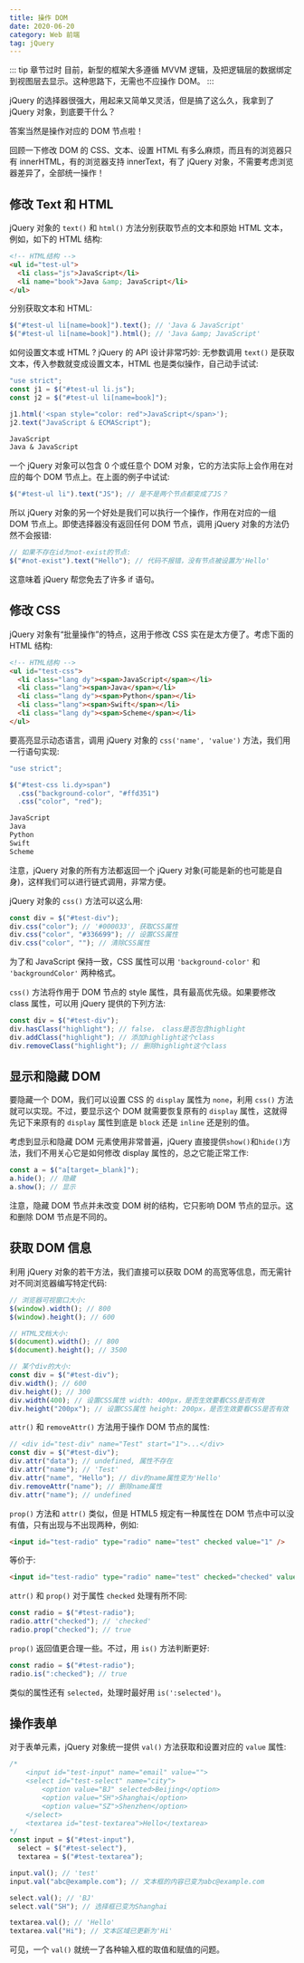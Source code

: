 ```yaml
---
title: 操作 DOM
date: 2020-06-20
category: Web 前端
tag: jQuery
---
```


::: tip 章节过时
目前，新型的框架大多遵循 MVVM 逻辑，及把逻辑层的数据绑定到视图层去显示。这种思路下，无需也不应操作 DOM。
:::

<!-- more -->

jQuery 的选择器很强大，用起来又简单又灵活，但是搞了这么久，我拿到了 jQuery 对象，到底要干什么？

答案当然是操作对应的 DOM 节点啦！

回顾一下修改 DOM 的 CSS、文本、设置 HTML 有多么麻烦，而且有的浏览器只有 innerHTML，有的浏览器支持 innerText，有了 jQuery 对象，不需要考虑浏览器差异了，全部统一操作！

## 修改 Text 和 HTML

jQuery 对象的 `text()` 和 `html()` 方法分别获取节点的文本和原始 HTML 文本，例如，如下的 HTML 结构:

```html
<!-- HTML结构 -->
<ul id="test-ul">
  <li class="js">JavaScript</li>
  <li name="book">Java &amp; JavaScript</li>
</ul>
```

分别获取文本和 HTML:

```js
$("#test-ul li[name=book]").text(); // 'Java & JavaScript'
$("#test-ul li[name=book]").html(); // 'Java &amp; JavaScript'
```

如何设置文本或 HTML ? jQuery 的 API 设计非常巧妙: 无参数调用 `text()` 是获取文本，传入参数就变成设置文本，HTML 也是类似操作，自己动手试试:

```js
"use strict";
const j1 = $("#test-ul li.js");
const j2 = $("#test-ul li[name=book]");

j1.html('<span style="color: red">JavaScript</span>');
j2.text("JavaScript & ECMAScript");
```

```md
JavaScript
Java & JavaScript
```

一个 jQuery 对象可以包含 0 个或任意个 DOM 对象，它的方法实际上会作用在对应的每个 DOM 节点上。在上面的例子中试试:

```js
$("#test-ul li").text("JS"); // 是不是两个节点都变成了JS？
```

所以 jQuery 对象的另一个好处是我们可以执行一个操作，作用在对应的一组 DOM 节点上。即使选择器没有返回任何 DOM 节点，调用 jQuery 对象的方法仍然不会报错:

```js
// 如果不存在id为not-exist的节点:
$("#not-exist").text("Hello"); // 代码不报错，没有节点被设置为'Hello'
```

这意味着 jQuery 帮您免去了许多 if 语句。

## 修改 CSS

jQuery 对象有“批量操作”的特点，这用于修改 CSS 实在是太方便了。考虑下面的 HTML 结构:

```html
<!-- HTML结构 -->
<ul id="test-css">
  <li class="lang dy"><span>JavaScript</span></li>
  <li class="lang"><span>Java</span></li>
  <li class="lang dy"><span>Python</span></li>
  <li class="lang"><span>Swift</span></li>
  <li class="lang dy"><span>Scheme</span></li>
</ul>
```

要高亮显示动态语言，调用 jQuery 对象的 `css('name', 'value')` 方法，我们用一行语句实现:

```js
"use strict";

$("#test-css li.dy>span")
  .css("background-color", "#ffd351")
  .css("color", "red");
```

```md
JavaScript
Java
Python
Swift
Scheme
```

注意，jQuery 对象的所有方法都返回一个 jQuery 对象(可能是新的也可能是自身)，这样我们可以进行链式调用，非常方便。

jQuery 对象的 `css()` 方法可以这么用:

```js
const div = $("#test-div");
div.css("color"); // '#000033', 获取CSS属性
div.css("color", "#336699"); // 设置CSS属性
div.css("color", ""); // 清除CSS属性
```

为了和 JavaScript 保持一致，CSS 属性可以用 `'background-color'` 和 `'backgroundColor'` 两种格式。

`css()` 方法将作用于 DOM 节点的 style 属性，具有最高优先级。如果要修改 class 属性，可以用 jQuery 提供的下列方法:

```js
const div = $("#test-div");
div.hasClass("highlight"); // false， class是否包含highlight
div.addClass("highlight"); // 添加highlight这个class
div.removeClass("highlight"); // 删除highlight这个class
```

## 显示和隐藏 DOM

要隐藏一个 DOM，我们可以设置 CSS 的 `display` 属性为 `none`，利用 `css()` 方法就可以实现。不过，要显示这个 DOM 就需要恢复原有的 `display` 属性，这就得先记下来原有的 `display` 属性到底是 `block` 还是 `inline` 还是别的值。

考虑到显示和隐藏 DOM 元素使用非常普遍，jQuery 直接提供`show()`和`hide()`方法，我们不用关心它是如何修改 display 属性的，总之它能正常工作:

```js
const a = $("a[target=_blank]");
a.hide(); // 隐藏
a.show(); // 显示
```

注意，隐藏 DOM 节点并未改变 DOM 树的结构，它只影响 DOM 节点的显示。这和删除 DOM 节点是不同的。

## 获取 DOM 信息

利用 jQuery 对象的若干方法，我们直接可以获取 DOM 的高宽等信息，而无需针对不同浏览器编写特定代码:

```js
// 浏览器可视窗口大小:
$(window).width(); // 800
$(window).height(); // 600

// HTML文档大小:
$(document).width(); // 800
$(document).height(); // 3500

// 某个div的大小:
const div = $("#test-div");
div.width(); // 600
div.height(); // 300
div.width(400); // 设置CSS属性 width: 400px，是否生效要看CSS是否有效
div.height("200px"); // 设置CSS属性 height: 200px，是否生效要看CSS是否有效
```

`attr()` 和 `removeAttr()` 方法用于操作 DOM 节点的属性:

```js
// <div id="test-div" name="Test" start="1">...</div>
const div = $("#test-div");
div.attr("data"); // undefined, 属性不存在
div.attr("name"); // 'Test'
div.attr("name", "Hello"); // div的name属性变为'Hello'
div.removeAttr("name"); // 删除name属性
div.attr("name"); // undefined
```

`prop()` 方法和 `attr()` 类似，但是 HTML5 规定有一种属性在 DOM 节点中可以没有值，只有出现与不出现两种，例如:

```html
<input id="test-radio" type="radio" name="test" checked value="1" />
```

等价于:

```html
<input id="test-radio" type="radio" name="test" checked="checked" value="1" />
```

`attr()` 和 `prop()` 对于属性 `checked` 处理有所不同:

```js
const radio = $("#test-radio");
radio.attr("checked"); // 'checked'
radio.prop("checked"); // true
```

`prop()` 返回值更合理一些。不过，用 `is()` 方法判断更好:

```js
const radio = $("#test-radio");
radio.is(":checked"); // true
```

类似的属性还有 `selected`，处理时最好用 `is(':selected')`。

## 操作表单

对于表单元素，jQuery 对象统一提供 `val()` 方法获取和设置对应的 `value` 属性:

```js
/*
    <input id="test-input" name="email" value="">
    <select id="test-select" name="city">
        <option value="BJ" selected>Beijing</option>
        <option value="SH">Shanghai</option>
        <option value="SZ">Shenzhen</option>
    </select>
    <textarea id="test-textarea">Hello</textarea>
*/
const input = $("#test-input"),
  select = $("#test-select"),
  textarea = $("#test-textarea");

input.val(); // 'test'
input.val("abc@example.com"); // 文本框的内容已变为abc@example.com

select.val(); // 'BJ'
select.val("SH"); // 选择框已变为Shanghai

textarea.val(); // 'Hello'
textarea.val("Hi"); // 文本区域已更新为'Hi'
```

可见，一个 `val()` 就统一了各种输入框的取值和赋值的问题。
